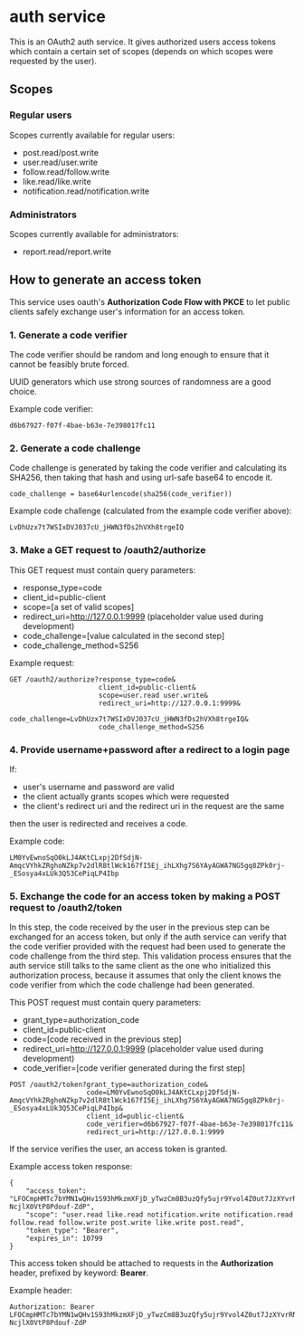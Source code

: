 # auth service

This is an OAuth2 auth service. It gives authorized users 
access tokens which contain a certain set of scopes (depends on which scopes
were requested by the user).

## Scopes 

### Regular users

Scopes currently available for regular users:

* post.read/post.write
* user.read/user.write
* follow.read/follow.write
* like.read/like.write
* notification.read/notification.write

### Administrators

Scopes currently available for administrators:

* report.read/report.write

## How to generate an access token

This service uses oauth's **Authorization Code Flow with PKCE** to let public clients 
safely exchange user's information for an access token.

### 1. Generate a code verifier

The code verifier should be random and long enough to ensure that it cannot be feasibly brute forced. 

UUID generators which use strong sources of randomness are a good choice.

Example code verifier: 

```
d6b67927-f07f-4bae-b63e-7e398017fc11
```

### 2. Generate a code challenge

Code challenge is generated by taking the code verifier and 
calculating its SHA256, then taking that hash and using url-safe base64 to
encode it.

```
code_challenge = base64urlencode(sha256(code_verifier))
```

Example code challenge (calculated from the example code verifier above): 

```
LvDhUzx7t7WSIxDVJ037cU_jHWN3fDs2hVXh8trgeIQ
```

### 3. Make a GET request to /oauth2/authorize

This GET request must contain query parameters:

* response_type=code
* client_id=public-client
* scope=\[a set of valid scopes\]
* redirect_uri=http://127.0.0.1:9999 (placeholder value used during development)
* code_challenge=\[value calculated in the second step\]
* code_challenge_method=S256

Example request: 

```
GET /oauth2/authorize?response_type=code&
                      client_id=public-client&
                      scope=user.read user.write&
                      redirect_uri=http://127.0.0.1:9999&
                      code_challenge=LvDhUzx7t7WSIxDVJ037cU_jHWN3fDs2hVXh8trgeIQ&
                      code_challenge_method=S256
```

### 4. Provide username+password after a redirect to a login page

If:

* user's username and password are valid
* the client actually grants scopes which were requested
* the client's redirect uri and the redirect uri in the request are the same

then the user is redirected and receives a code.

Example code:

```
LM0YvEwnoSqO0kLJ4AKtCLxpj2DfSdjN-AmqcVYhkZRghoNZkp7v2dlR8tlWck167fI5Ej_ihLXhg7S6YAyAGWA7NG5gq8ZPk0rj-_ESosya4xLUk3Q53CePiqLP4Ibp
```

### 5. Exchange the code for an access token by making a POST request to /oauth2/token

In this step, the code received by the user in the previous step can be exchanged for an access token, 
but only if the auth service can verify that the code verifier provided with the request had been
used to generate the code challenge from the third step. This validation process ensures that the auth service still 
talks to the same client as the one who initialized this authorization process, because it assumes that
only the client knows the code verifier from which the code challenge had been generated.

This POST request must contain query parameters:

* grant_type=authorization_code
* client_id=public-client
* code=\[code received in the previous step\]
* redirect_uri=http://127.0.0.1:9999 (placeholder value used during development)
* code_verifier=\[code verifier generated during the first step\]

```
POST /oauth2/token?grant_type=authorization_code&
                   code=LM0YvEwnoSqO0kLJ4AKtCLxpj2DfSdjN-AmqcVYhkZRghoNZkp7v2dlR8tlWck167fI5Ej_ihLXhg7S6YAyAGWA7NG5gq8ZPk0rj-_ESosya4xLUk3Q53CePiqLP4Ibp&
                   client_id=public-client&
                   code_verifier=d6b67927-f07f-4bae-b63e-7e398017fc11&
                   redirect_uri=http://127.0.0.1:9999
```

If the service verifies the user, an access token is granted.

Example access token response:

```
{
    "access_token": "LFOCmpHMTc7bYMN1wQHv1S93hMkzmXFjD_yTwzCm8B3uzQfy5ujr9Yvol4Z0ut7JzXYvrRN6zbhG6Cg6soX0Vc8RjXHSlFVA32yaUIuoWsoK-NcjlX0VtP8Pdouf-ZdP",
    "scope": "user.read like.read notification.write notification.read follow.read follow.write post.write like.write post.read",
    "token_type": "Bearer",
    "expires_in": 10799
}
```

This access token should be attached to requests in the **Authorization** header, prefixed by keyword: **Bearer**.

Example header:

```
Authorization: Bearer LFOCmpHMTc7bYMN1wQHv1S93hMkzmXFjD_yTwzCm8B3uzQfy5ujr9Yvol4Z0ut7JzXYvrRN6zbhG6Cg6soX0Vc8RjXHSlFVA32yaUIuoWsoK-NcjlX0VtP8Pdouf-ZdP
```